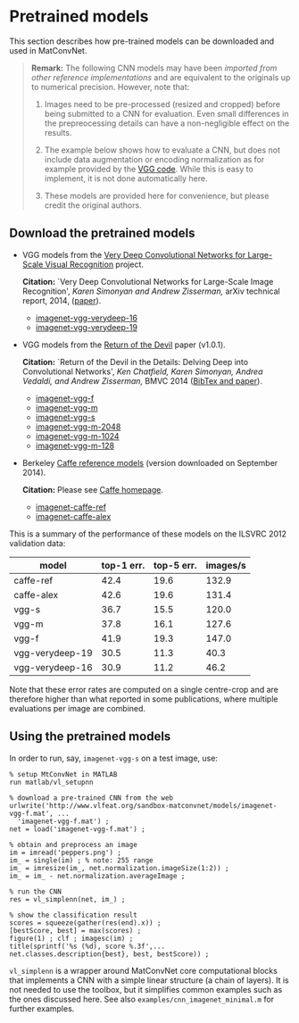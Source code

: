# Pretrained models

This section describes how pre-trained models can be downloaded and
used in MatConvNet.

> **Remark:** The following CNN models may have been *imported from
> other reference implementations* and are equivalent to the originals
> up to numerical precision. However, note that:
>
> 1.  Images need to be pre-processed (resized and cropped) before
>     being submitted to a CNN for evaluation. Even small differences
>     in the prepreocessing details can have a non-negligible effect
>     on the results.
>
> 2.  The example below shows how to evaluate a CNN, but does not
>     include data augmentation or encoding normalization as for
>     example provided by the
>     [VGG code](http://www.robots.ox.ac.uk/~vgg/research/deep_eval).
>     While this is easy to implement, it is not done automatically
>     here.
>
> 3.  These models are provided here for convenience, but please
>     credit the original authors.

## Download the pretrained models

-    VGG models from the
     [Very Deep Convolutional Networks for Large-Scale Visual Recognition](http://www.robots.ox.ac.uk/~vgg/research/very_deep/)
     project.

     **Citation:** `Very Deep Convolutional Networks for Large-Scale
     Image Recognition', *Karen Simonyan and Andrew Zisserman,* arXiv
     technical report, 2014, ([paper](http://arxiv.org/abs/1409.1556/)).

     - [imagenet-vgg-verydeep-16](models/imagenet-vgg-verydeep-16.mat)
     - [imagenet-vgg-verydeep-19](models/imagenet-vgg-verydeep-19.mat)

-    VGG models from the
     [Return of the Devil](http://www.robots.ox.ac.uk/~vgg/research/deep_eval)
     paper (v1.0.1).

     **Citation:** `Return of the Devil in the Details: Delving Deep
     into Convolutional Networks', *Ken Chatfield, Karen Simonyan,
     Andrea Vedaldi, and Andrew Zisserman,* BMVC 2014
     ([BibTex and paper](http://www.robots.ox.ac.uk/~vgg/publications/2014/Chatfield14/)).

     - [imagenet-vgg-f](models/imagenet-vgg-f.mat)
     - [imagenet-vgg-m](models/imagenet-vgg-m.mat)
     - [imagenet-vgg-s](models/imagenet-vgg-s.mat)
     - [imagenet-vgg-m-2048](models/imagenet-vgg-m-2048.mat)
     - [imagenet-vgg-m-1024](models/imagenet-vgg-m-1024.mat)
     - [imagenet-vgg-m-128](models/imagenet-vgg-m-128.mat)

-    Berkeley
     [Caffe reference models](http://caffe.berkeleyvision.org/getting_pretrained_models.html)
     (version downloaded on September 2014).

     **Citation:** Please see [Caffe homepage](http://caffe.berkeleyvision.org).

     - [imagenet-caffe-ref](models/imagenet-caffe-ref.mat)
     - [imagenet-caffe-alex](models/imagenet-caffe-alex.mat)

This is a summary of the performance of these models on the ILSVRC
2012 validation data:

|               model|top-1 err.|top-5 err.|  images/s|
|--------------------|----------|----------|----------|
|           caffe-ref|      42.4|      19.6|     132.9|
|          caffe-alex|      42.6|      19.6|     131.4|
|               vgg-s|      36.7|      15.5|     120.0|
|               vgg-m|      37.8|      16.1|     127.6|
|               vgg-f|      41.9|      19.3|     147.0|
|     vgg-verydeep-19|      30.5|      11.3|      40.3|
|     vgg-verydeep-16|      30.9|      11.2|      46.2|

Note that these error rates are computed on a single centre-crop and
are therefore higher than what reported in some publications, where
multiple evaluations per image are combined.

## Using the pretrained models

In order to run, say, `imagenet-vgg-s` on a test image, use:

    % setup MtConvNet in MATLAB
    run matlab/vl_setupnn

    % download a pre-trained CNN from the web
    urlwrite('http://www.vlfeat.org/sandbox-matconvnet/models/imagenet-vgg-f.mat', ...
      'imagenet-vgg-f.mat') ;
    net = load('imagenet-vgg-f.mat') ;

    % obtain and preprocess an image
    im = imread('peppers.png') ;
    im_ = single(im) ; % note: 255 range
    im_ = imresize(im_, net.normalization.imageSize(1:2)) ;
    im_ = im_ - net.normalization.averageImage ;

    % run the CNN
    res = vl_simplenn(net, im_) ;

    % show the classification result
    scores = squeeze(gather(res(end).x)) ;
    [bestScore, best] = max(scores) ;
    figure(1) ; clf ; imagesc(im) ;
    title(sprintf('%s (%d), score %.3f',...
    net.classes.description{best}, best, bestScore)) ;

`vl_simplenn` is a wrapper around MatConvNet core computational blocks
that implements a CNN with a simple linear structure (a chain of
layers). It is not needed to use the toolbox, but it simplifies common
examples such as the ones discussed here. See also
`examples/cnn_imagenet_minimal.m` for further examples.
